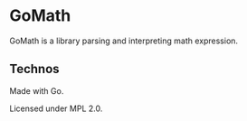 # GoMath

GoMath is a library parsing and interpreting math expression.

## Technos

Made with Go.

Licensed under MPL 2.0.